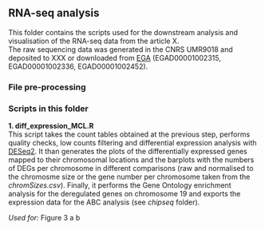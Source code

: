 ## RNA-seq analysis 
This folder contains the scripts used for the downstream analysis and visualisation of the RNA-seq data from the article X. \
The raw sequencing data was generated in the CNRS UMR9018 and deposited to XXX or downloaded from [EGA](https://ega-archive.org/) (EGAD00001002315, EGAD00001002336, EGAD00001002452).

### File pre-processing


### Scripts in this folder 
**1. diff_expression_MCL.R** \
This script takes the count tables obtained at the previous step, performs quality checks, low counts filtering and differential expression analysis with [DESeq2](https://bioconductor.org/packages/release/bioc/html/DESeq2.html). It than generates the plots of the differentially expressed genes mapped to their chromosomal locations and the barplots with the numbers of DEGs per chromosome in different comparisons (raw and normalised to the chromosme size or the gene number per chromosome taken from the *chromSizes.csv*). Finally, it performs the Gene Ontology enrichment analysis for the deregulated genes on chromosome 19 and exports the expression data for the ABC analysis (see *chipseq* folder).

*Used for:* Figure 3 a b 

